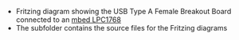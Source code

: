 * Fritzing diagram showing the USB Type A Female Breakout Board connected to an [mbed LPC1768](https://www.sparkfun.com/products/9564)
* The subfolder contains the source files for the Fritzing diagrams